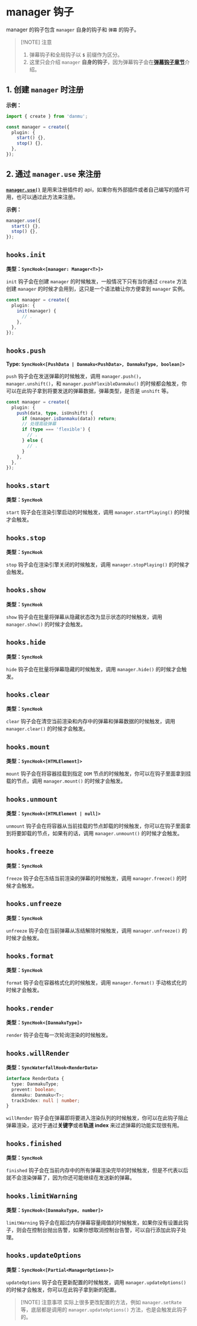 # manager 钩子

manager 的钩子包含 `manager` 自身的钩子和 `弹幕` 的钩子。

> [!NOTE] 注意
>
> 1. 弹幕钩子和全局钩子以 **`$`** 前缀作为区分。
> 2. 这里只会介绍 `manager` **自身的钩子**，因为弹幕钩子会在[**弹幕钩子章节**](./danmaku-hooks)介绍。

## 1. 创建 `manager` 时注册

**示例：**

```ts
import { create } from 'danmu';

const manager = create({
  plugin: {
    start() {},
    stop() {},
  },
});
```

## 2. 通过 `manager.use` 来注册

[**`manager.use()`**](./manager-api/#manager-use) 是用来注册插件的 api，如果你有外部插件或者自己编写的插件可用，也可以通过此方法来注册。

**示例：**

```ts
manager.use({
  start() {},
  stop() {},
});
```

## `hooks.init`

**类型：`SyncHook<[manager: Manager<T>]>`**

`init` 钩子会在创建 `manager` 的时候触发，一般情况下只有当你通过 `create` 方法创建 `manager` 的时候才会用到，这只是一个语法糖让你方便拿到 `manager` 实例。

```ts {3}
const manager = create({
  plugin: {
    init(manager) {
      // .
    },
  },
});
```

## `hooks.push`

**Type: `SyncHook<[PushData | Danmaku<PushData>, DanmakuType, boolean]>`**

`push` 钩子会在发送弹幕的时候触发，调用 `manager.push()`，`manager.unshift()`，和 `manager.pushFlexibleDanmaku()` 的时候都会触发，你可以在此钩子拿到将要发送的弹幕数据，弹幕类型，是否是 `unshift` 等。

```ts {6}
const manager = create({
  plugin: {
    push(data, type, isUnshift) {
      if (manager.isDanmaku(data)) return;
      // 处理高级弹幕
      if (type === 'flexible') {
        // .
      } else {
        // .
      }
    },
  },
});
```

## `hooks.start`

**类型：`SyncHook`**

`start` 钩子会在渲染引擎启动的时候触发，调用 `manager.startPlaying()` 的时候才会触发。

## `hooks.stop`

**类型：`SyncHook`**

`stop` 钩子会在渲染引擎关闭的时候触发，调用 `manager.stopPlaying()` 的时候才会触发。

## `hooks.show`

**类型：`SyncHook`**

`show` 钩子会在批量将弹幕从隐藏状态改为显示状态的时候触发，调用 `manager.show()` 的时候才会触发。

## `hooks.hide`

**类型：`SyncHook`**

`hide` 钩子会在批量将弹幕隐藏的时候触发，调用 `manager.hide()` 的时候才会触发。

## `hooks.clear`

**类型：`SyncHook`**

`clear` 钩子会在清空当前渲染和内存中的弹幕和弹幕数据的时候触发，调用 `manager.clear()` 的时候才会触发。

## `hooks.mount`

**类型：`SyncHook<[HTMLElement]>`**

`mount` 钩子会在将容器挂载到指定 `DOM` 节点的时候触发，你可以在钩子里面拿到挂载的节点，调用 `manager.mount()` 的时候才会触发。

## `hooks.unmount`

**类型：`SyncHook<[HTMLElement | null]>`**

`unmount` 钩子会在将容器从当前挂载的节点卸载的时候触发，你可以在钩子里面拿到将要卸载的节点，如果有的话，调用 `manager.unmount()` 的时候才会触发。

## `hooks.freeze`

**类型：`SyncHook`**

`freeze` 钩子会在冻结当前渲染的弹幕的时候触发，调用 `manager.freeze()` 的时候才会触发。

## `hooks.unfreeze`

**类型：`SyncHook`**

`unfreeze` 钩子会在当前弹幕从冻结解除时候触发，调用 `manager.unfreeze()` 的时候才会触发。

## `hooks.format`

**类型：`SyncHook`**

`format` 钩子会在容器格式化的时候触发，调用 `manager.format()` 手动格式化的时候才会触发。

## `hooks.render`

**类型：`SyncHook<[DanmakuType]>`**

`render` 钩子会在每一次轮询渲染的时候触发。

## `hooks.willRender`

**类型：`SyncWaterfallHook<RenderData>`**

```ts
interface RenderData {
  type: DanmakuType;
  prevent: boolean;
  danmaku: Danmaku<T>;
  trackIndex: null | number;
}
```

`willRender` 钩子会在弹幕即将要进入渲染队列的时候触发，你可以在此钩子阻止弹幕渲染，这对于通过**关键字**或者**轨道 index** 来过滤弹幕的功能实现很有用。

## `hooks.finished`

**类型：`SyncHook`**

`finished` 钩子会在当前内存中的所有弹幕渲染完毕的时候触发，但是不代表以后就不会渲染弹幕了，因为你还可能继续在发送新的弹幕。

## `hooks.limitWarning`

**类型：`SyncHook<[DanmakuType, number]>`**

`limitWarning` 钩子会在超过内存弹幕容量阈值的时候触发，如果你没有设置此钩子，则会在控制台抛出告警，如果你想取消控制台告警，可以自行添加此钩子处理。

## `hooks.updateOptions`

**类型：`SyncHook<[Partial<ManagerOptions>]>`**

`updateOptions` 钩子会在更新配置的时候触发，调用 `manager.updateOptions()` 的时候才会触发，你可以在此钩子拿到新的配置。

> [!NOTE] 注意事项
> 实际上很多更改配置的方法，例如 `manager.setRate` 等，底层都是调用的 `manager.updateOptions()` 方法，也是会触发此钩子的。
